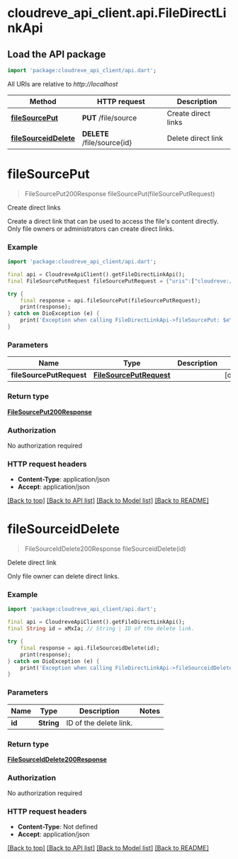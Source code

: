 # cloudreve_api_client.api.FileDirectLinkApi

## Load the API package
```dart
import 'package:cloudreve_api_client/api.dart';
```

All URIs are relative to *http://localhost*

Method | HTTP request | Description
------------- | ------------- | -------------
[**fileSourcePut**](FileDirectLinkApi.md#filesourceput) | **PUT** /file/source | Create direct links
[**fileSourceidDelete**](FileDirectLinkApi.md#filesourceiddelete) | **DELETE** /file/source{id} | Delete direct link


# **fileSourcePut**
> FileSourcePut200Response fileSourcePut(fileSourcePutRequest)

Create direct links

Create a direct link that can be used to access the file's content directly. Only file owners or administrators can create direct links.

### Example
```dart
import 'package:cloudreve_api_client/api.dart';

final api = CloudreveApiClient().getFileDirectLinkApi();
final FileSourcePutRequest fileSourcePutRequest = {"uris":["cloudreve://my/Inspirations/cloudreve_4.0.0-beta.7_windows_amd64.zip","cloudreve://my/Inspirations/archive.zip"]}; // FileSourcePutRequest | 

try {
    final response = api.fileSourcePut(fileSourcePutRequest);
    print(response);
} catch on DioException (e) {
    print('Exception when calling FileDirectLinkApi->fileSourcePut: $e\n');
}
```

### Parameters

Name | Type | Description  | Notes
------------- | ------------- | ------------- | -------------
 **fileSourcePutRequest** | [**FileSourcePutRequest**](FileSourcePutRequest.md)|  | [optional] 

### Return type

[**FileSourcePut200Response**](FileSourcePut200Response.md)

### Authorization

No authorization required

### HTTP request headers

 - **Content-Type**: application/json
 - **Accept**: application/json

[[Back to top]](#) [[Back to API list]](../README.md#documentation-for-api-endpoints) [[Back to Model list]](../README.md#documentation-for-models) [[Back to README]](../README.md)

# **fileSourceidDelete**
> FileSourceIdDelete200Response fileSourceidDelete(id)

Delete direct link

Only file owner can delete direct links.

### Example
```dart
import 'package:cloudreve_api_client/api.dart';

final api = CloudreveApiClient().getFileDirectLinkApi();
final String id = xMxIa; // String | ID of the delete link.

try {
    final response = api.fileSourceidDelete(id);
    print(response);
} catch on DioException (e) {
    print('Exception when calling FileDirectLinkApi->fileSourceidDelete: $e\n');
}
```

### Parameters

Name | Type | Description  | Notes
------------- | ------------- | ------------- | -------------
 **id** | **String**| ID of the delete link. | 

### Return type

[**FileSourceIdDelete200Response**](FileSourceIdDelete200Response.md)

### Authorization

No authorization required

### HTTP request headers

 - **Content-Type**: Not defined
 - **Accept**: application/json

[[Back to top]](#) [[Back to API list]](../README.md#documentation-for-api-endpoints) [[Back to Model list]](../README.md#documentation-for-models) [[Back to README]](../README.md)

